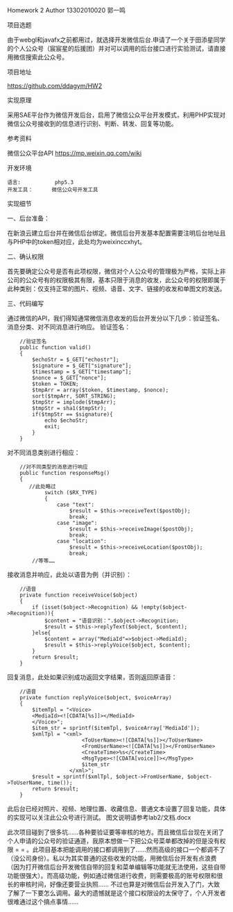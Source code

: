 
Homework 2
Author 13302010020 郭一鸣

项目选题

由于webgl和javafx之前都用过，就选择开发微信后台.申请了一个关于田添星同学的个人公众号（宸宸星的后援团）并对可以调用的后台接口进行实验测试，请直接用微信搜索此公众号。 

项目地址

https://github.com/ddagym/HW2

实现原理

采用SAE平台作为微信开发后台，启用了微信公众平台开发模式，利用PHP实现对微信公众号接收到的信息进行识别、判断、转发、回复等功能。

参考资料

微信公众平台API https://mp.weixin.qq.com/wiki 

开发环境

    语言:           php5.3
    开发工具：      微信公众号开发工具
    

实现细节

一、后台准备：

在新浪云建立后台并在微信后台绑定。微信后台开发基本配置需要注明后台地址且与PHP中的token相对应，此处均为weixinccxhyt。
    
二、确认权限

首先要确定公众号是否有此项权限，微信对个人公众号的管理极为严格，实际上非公司的公众号有的权限极其有限，基本只限于消息的收发，此公众号的权限即属于此种类别：仅支持正常的图片、视频、语音、文字、链接的收发和单图文的发送。
    
三、代码编写

通过微信的API，我们得知通常微信消息收发的后台开发分以下几步：验证签名、消息分类、对不同消息进行响应。
        验证签名：
        
        //验证签名
        public function valid()
        {
            $echoStr = $_GET["echostr"];
            $signature = $_GET["signature"];
            $timestamp = $_GET["timestamp"];
            $nonce = $_GET["nonce"];
            $token = TOKEN;
            $tmpArr = array($token, $timestamp, $nonce);
            sort($tmpArr, SORT_STRING);
            $tmpStr = implode($tmpArr);
            $tmpStr = sha1($tmpStr);
            if($tmpStr == $signature){
                echo $echoStr;
                exit;
            }
        }
        
对不同消息类别进行相应：

        //对不同类型的消息进行响应
        public function responseMsg()
        {
           //此处略过
                switch ($RX_TYPE)
                {
                    case "text":
                        $result = $this->receiveText($postObj);
                        break;
                    case "image":
                        $result = $this->receiveImage($postObj);
                        break;
                    case "location":
                        $result = $this->receiveLocation($postObj);
                        break;
            //等等……
        
            
接收消息并响应，此处以语音为例（并识别）：

        //语音
        private function receiveVoice($object)
        {
            if (isset($object->Recognition) && !empty($object->Recognition)){
                $content = "语音识别：".$object->Recognition;
                $result = $this->replyText($object, $content);
            }else{
                $content = array("MediaId"=>$object->MediaId);
                $result = $this->replyVoice($object, $content);
            }
            return $result;
        }
        
回复消息，此处如果识别成功返回文字结果，否则返回原语音：

        //语音
        private function replyVoice($object, $voiceArray)
        {
            $itemTpl = "<Voice>
            <MediaId><![CDATA[%s]]></MediaId>
            </Voice>";
            $item_str = sprintf($itemTpl, $voiceArray['MediaId']);
            $xmlTpl = "<xml>
                            <ToUserName><![CDATA[%s]]></ToUserName>
                            <FromUserName><![CDATA[%s]]></FromUserName>
                            <CreateTime>%s</CreateTime>
                            <MsgType><![CDATA[voice]]></MsgType>
                            $item_str
                        </xml>";
            $result = sprintf($xmlTpl, $object->FromUserName, $object->ToUserName, time());
            return $result;
        }
        
此后台已经对照片、视频、地理位置、收藏信息、普通文本设置了回复功能，具体的实现可以关注此公众号进行测试。
图文说明请参考lab2/文档.docx

此次项目碰到了很多坑……各种要验证要等审核的地方。而且微信后台现在关闭了个人申请的公众号的验证通道，我原本想做一下把公众号菜单都改掉的但是没有权限 = = 。此项目基本把能调用的接口都调用到了……然而高级的接口一个都调不了（没公司身份）。私以为其实普通的这些收发的功能，用微信后台开发有点浪费（因为打开微信后台开发微信自带的回复和菜单编辑等功能就无法使用，这些自带功能很强大）。而高级功能，例如通过微信进行收费，则需要极高的账号权限和很长的审核时间，好像还要营业执照…… 不过也算是对微信后台开发入了门，大致了解了一下要怎么调用。最大的遗憾就是这个接口权限设的太保守了，个人开发者很难通过这个搞点事情……
